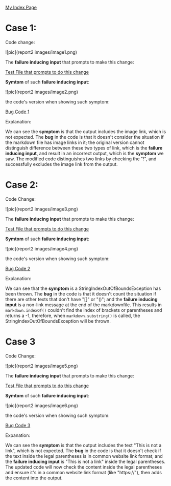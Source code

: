 [My Index Page](https://henohyj.github.io/cse15l-lab-reports/index.html)

# Case 1:

Code change:

![pic](report2 images/image1.png)

The __failure inducing input__ that prompts to make this change:

[Test File that prompts to do this change](https://github.com/HenoHyj/markdown-parse/commit/1157a66cf6a03aa229a10731e7b166e30a8afbc9#diff-0c92bd76ced9af0776068509abb9bde38fd5df23e64e0fba86f44cdf0c4a6f32)


__Symtom__ of such __failure inducing input__:

![pic](report2 images/image2.png)


the code's version when showing such symptom:

[Bug Code 1](https://github.com/HenoHyj/markdown-parse/commit/6046c2b5e7b689dc4156459dd0ae8e600588b389)


Explanation:

We can see the __symptom__ is that the output includes the image link, which is not expected. The __bug__ in the code is that it doesn't
consider the situation if the markdown file has image links in it; the original version cannot distinguish difference between these
two types of link, which is the __failure inducing input__, and result in an incorrect output, which is the __symptom__ we saw.
The modified code distinguishes two links by checking the "!", and successfully excludes the image link from the output.

# Case 2:

Code Change:

![pic](report2 images/image3.png)

The __failure inducing input__ that prompts to make this change:

[Test File that prompts to do this change](https://github.com/HenoHyj/markdown-parse/commit/62ad11982043f9d89b5366b88520012e91d61460)


__Symtom__ of such __failure inducing input__:

![pic](report2 images/image4.png)


the code's version when showing such symptom:

[Bug Code 2](https://github.com/HenoHyj/markdown-parse/commit/85733cffcac8dea2a09fbbae5af45d731d83783d)

Explanation:

We can see that the __symptom__ is a StringIndexOutOfBoundsException has been thrown. The __bug__ in the 
code is that it doesn't count the situation if there are other texts that don't have "[]" or "()"; and
the __failure inducing input__ is a non-link message at the end of the markdownfile. This results in 
```markdown.indexOf()``` couldn't find the index of brackets or parentheses and returns a -1, therefore, 
when ```markdown.substring()``` is called, the StringIndexOutOfBoundsException will be thrown.


# Case 3

Code Change:

![pic](report2 images/image5.png)

The __failure inducing input__ that prompts to make this change:

[Test File that prompts to do this change](https://github.com/HenoHyj/markdown-parse/commit/c6ef37f47c38f380b0dedcb3d63e404bf4842ca9)


__Symtom__ of such __failure inducing input__:

![pic](report2 images/image6.png)


the code's version when showing such symptom:

[Bug Code 3](https://github.com/HenoHyj/markdown-parse/commit/62ad11982043f9d89b5366b88520012e91d61460)


Expanation:

We can see the __symptom__ is that the output includes the text "This is not a link", which is not expected. 
The __bug__ in the code is that it doesn't check if the text inside the legal parentheses is in common website
link format; and the __failure inducing input__ is "This is not a link" inside the legal parentheses.
The updated code will now check the content inside the legal parentheses and ensure it's in a common 
website link format (like "https://"), then adds the content into the output.